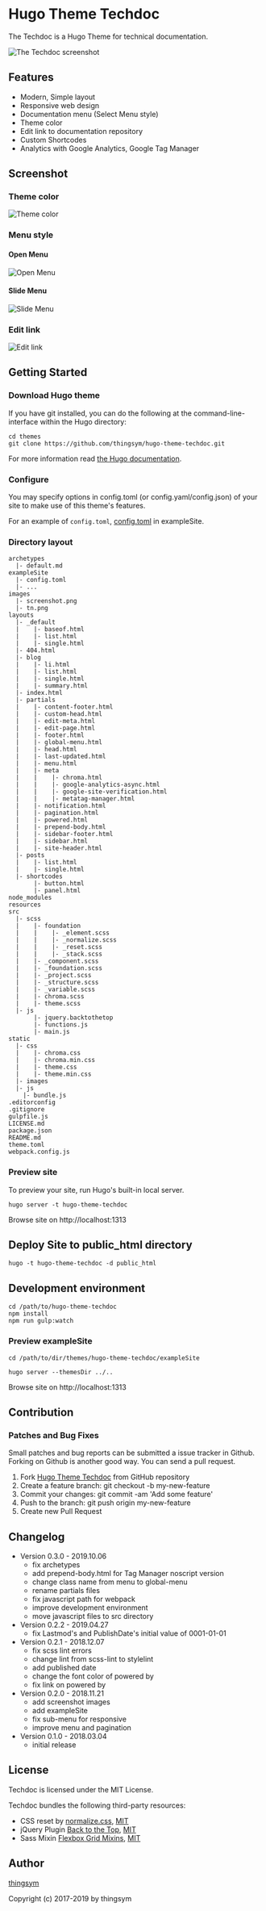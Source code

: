 # Hugo Theme Techdoc

The Techdoc is a Hugo Theme for technical documentation.

![The Techdoc screenshot](https://raw.githubusercontent.com/thingsym/hugo-theme-techdoc/master/images/screenshot.png)

## Features

* Modern, Simple layout
* Responsive web design
* Documentation menu (Select Menu style)
* Theme color
* Edit link to documentation repository
* Custom Shortcodes
* Analytics with Google Analytics, Google Tag Manager

## Screenshot

### Theme color

![Theme color](https://raw.githubusercontent.com/thingsym/hugo-theme-techdoc/master/images/screenshot-theme-color.png)

### Menu style

#### Open Menu

![Open Menu](https://raw.githubusercontent.com/thingsym/hugo-theme-techdoc/master/images/screenshot-open-menu.png)

#### Slide Menu

![Slide Menu](https://raw.githubusercontent.com/thingsym/hugo-theme-techdoc/master/images/screenshot-slide-menu.gif)

### Edit link

![Edit link](https://raw.githubusercontent.com/thingsym/hugo-theme-techdoc/master/images/screenshot-edit-link.png)

## Getting Started

### Download Hugo theme

If you have git installed, you can do the following at the command-line-interface within the Hugo directory:

```
cd themes
git clone https://github.com/thingsym/hugo-theme-techdoc.git
```

For more information read [the Hugo documentation](https://gohugo.io/themes/installing-and-using-themes/).

### Configure

You may specify options in config.toml (or config.yaml/config.json) of your site to make use of this theme's features.

For an example of `config.toml`, [config.toml](https://github.com/thingsym/hugo-theme-techdoc/blob/master/exampleSite/config.toml) in exampleSite.

### Directory layout

```
archetypes
  |- default.md
exampleSite
  |- config.toml
  |- ...
images
  |- screenshot.png
  |- tn.png
layouts
  |- _default
  |    |- baseof.html
  |    |- list.html
  |    |- single.html
  |- 404.html
  |- blog
  |    |- li.html
  |    |- list.html
  |    |- single.html
  |    |- summary.html
  |- index.html
  |- partials
  |    |- content-footer.html
  |    |- custom-head.html
  |    |- edit-meta.html
  |    |- edit-page.html
  |    |- footer.html
  |    |- global-menu.html
  |    |- head.html
  |    |- last-updated.html
  |    |- menu.html
  |    |- meta
  |    |    |- chroma.html
  |    |    |- google-analytics-async.html
  |    |    |- google-site-verification.html
  |    |    |- metatag-manager.html
  |    |- notification.html
  |    |- pagination.html
  |    |- powered.html
  |    |- prepend-body.html
  |    |- sidebar-footer.html
  |    |- sidebar.html
  |    |- site-header.html
  |- posts
  |    |- list.html
  |    |- single.html
  |- shortcodes
       |- button.html
       |- panel.html
node_modules
resources
src
  |- scss
  |    |- foundation
  |    |    |- _element.scss
  |    |    |- _normalize.scss
  |    |    |- _reset.scss
  |    |    |- _stack.scss
  |    |- _component.scss
  |    |- _foundation.scss
  |    |- _project.scss
  |    |- _structure.scss
  |    |- _variable.scss
  |    |- chroma.scss
  |    |- theme.scss
  |- js
       |- jquery.backtothetop
       |- functions.js
       |- main.js
static
  |- css
  |    |- chroma.css
  |    |- chroma.min.css
  |    |- theme.css
  |    |- theme.min.css
  |- images
  |- js
    |- bundle.js
.editorconfig
.gitignore
gulpfile.js
LICENSE.md
package.json
README.md
theme.toml
webpack.config.js
```

### Preview site

To preview your site, run Hugo's built-in local server.

```
hugo server -t hugo-theme-techdoc
```

Browse site on http://localhost:1313

## Deploy Site to public_html directory

```
hugo -t hugo-theme-techdoc -d public_html
```

## Development environment

```
cd /path/to/hugo-theme-techdoc
npm install
npm run gulp:watch
```

### Preview exampleSite

```
cd /path/to/dir/themes/hugo-theme-techdoc/exampleSite

hugo server --themesDir ../..
```

Browse site on http://localhost:1313

## Contribution

### Patches and Bug Fixes

Small patches and bug reports can be submitted a issue tracker in Github. Forking on Github is another good way. You can send a pull request.

1. Fork [Hugo Theme Techdoc](http://thingsym.github.io/hugo-theme-techdoc/) from GitHub repository
2. Create a feature branch: git checkout -b my-new-feature
3. Commit your changes: git commit -am 'Add some feature'
4. Push to the branch: git push origin my-new-feature
5. Create new Pull Request

## Changelog

* Version 0.3.0 - 2019.10.06
  * fix archetypes
  * add prepend-body.html for Tag Manager noscript version
  * change class name from menu to global-menu
  * rename partials files
  * fix javascript path for webpack
  * improve development environment
  * move javascript files to src directory
* Version 0.2.2 - 2019.04.27
  * fix Lastmod's and PublishDate's initial value of 0001-01-01
* Version 0.2.1 - 2018.12.07
  * fix scss lint errors
  * change lint from scss-lint to stylelint
  * add published date
  * change the font color of powered by
  * fix link on powered by
* Version 0.2.0 - 2018.11.21
  * add screenshot images
  * add exampleSite
  * fix sub-menu for responsive
  * improve menu and pagination
* Version 0.1.0 - 2018.03.04
  * initial release

## License

Techdoc is licensed under the MIT License.

Techdoc bundles the following third-party resources:

* CSS reset by [normalize.css](https://necolas.github.io/normalize.css/), [MIT](https://opensource.org/licenses/MIT)
* jQuery Plugin [Back to the Top](https://github.com/thingsym/jquery.backtothetop), [MIT](https://opensource.org/licenses/MIT)
* Sass Mixin [Flexbox Grid Mixins](https://thingsym.github.io/flexbox-grid-mixins/), [MIT](https://opensource.org/licenses/MIT)

## Author

[thingsym](https://github.com/thingsym)

Copyright (c) 2017-2019 by thingsym

